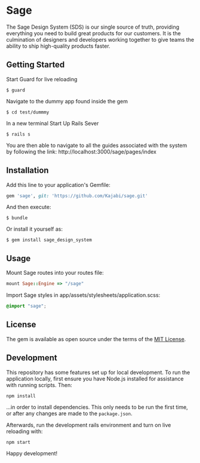 # Sage

The Sage Design System (SDS) is our single source of truth, providing everything you need to build great products for our customers. It is the culmination of designers and developers working together to give teams the ability to ship high-quality products faster.

## Getting Started

Start Guard for live reloading

```console
$ guard
```

Navigate to the dummy app found inside the gem

```console
$ cd test/dummmy
```

In a new terminal Start Up Rails Sever

```console
$ rails s
```

You are then able to navigate to all the guides associated with the system by following the link:
http://localhost:3000/sage/pages/index

## Installation

Add this line to your application's Gemfile:

```ruby
gem 'sage', git: 'https://github.com/Kajabi/sage.git'
```

And then execute:

    $ bundle

Or install it yourself as:

    $ gem install sage_design_system

## Usage

Mount Sage routes into your routes file:

```ruby
mount Sage::Engine => "/sage"
```

Import Sage styles in app/assets/stylesheets/application.scss:

```scss
@import "sage";
```

## License

The gem is available as open source under the terms of the [MIT License](https://opensource.org/licenses/MIT).

## Development

This repository has some features set up for local development. To run the application locally, first ensure you have Node.js installed for assistance with running scripts. Then:

```
npm install
```

...in order to install dependencies. This only needs to be run the first time, or after any changes are made to the `package.json`.

Afterwards, run the development rails environment and turn on live reloading with:

```
npm start
```

Happy development!

